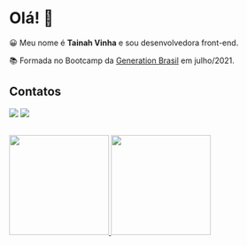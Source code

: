 <h1>Olá! 👋</h1> 

😀 Meu nome é <b>Tainah Vinha</b> e sou desenvolvedora front-end.

📚 Formada no Bootcamp da <a href="https://brazil.generation.org/" target="_blank">Generation Brasil</a> em julho/2021.

<h2>Contatos</h2>
  
<div> 
  <a href = "mailto:tainah.vinha@gmail.com"><img src="https://img.shields.io/badge/-Gmail-%23333?style=for-the-badge&logo=gmail&logoColor=white" target="_blank"></a>
  <a href="https://www.linkedin.com/in/tainahvinha" target="_blank"><img src="https://img.shields.io/badge/-LinkedIn-%230077B5?style=for-the-badge&logo=linkedin&logoColor=white"     target="_blank"></a>  
</div>

##
<div>
  <a href="https://github.com/tainahvinha">
  <img height="180em" src="https://github-readme-stats.vercel.app/api?username=tainahvinha&show_icons=true&theme=tokyonight&include_all_commits=true&count_private=true"/>
  <img height="180em" src="https://github-readme-stats.vercel.app/api/top-langs/?username=tainahvinha&layout=compact&langs_count=7&theme=tokyonight"/>
</div>
